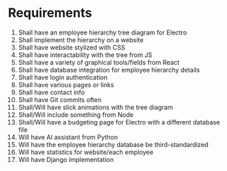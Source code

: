 # Requirements
1. Shall have an employee hierarchy tree diagram for Electro
2. Shall implement the hierarchy on a website
3. Shall have website stylized with CSS
4. Shall have interactability with the tree from JS
5. Shall have a variety of graphical tools/fields from React
6. Shall have database integration for employee hierarchy details
7. Shall have login authentication
8. Shall have various pages or links
9. Shall have contact info
10. Shall have Git commits often
11. Shall/Will have slick animations with the tree diagram
12. Shall/Will include something from Node
13. Shall/Will have a budgeting page for Electro with a different database file
14. Will have AI assistant from Python
15. Will have the employee hierarchy database be third-standardized
16. Will have statistics for website/each employee
17. Will have Django implementation


